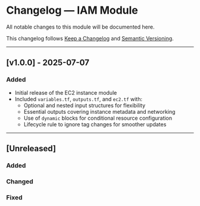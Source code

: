 # Changelog — IAM Module

All notable changes to this module will be documented here.

This changelog follows [Keep a Changelog](https://keepachangelog.com/en/1.0.0/) and [Semantic Versioning](https://semver.org/).

---

## [v1.0.0] - 2025-07-07

### Added
- Initial release of the EC2 instance module
- Included `variables.tf`, `outputs.tf`, and `ec2.tf` with:
  - Optional and nested input structures for flexibility
  - Essential outputs covering instance metadata and networking
  - Use of `dynamic` blocks for conditional resource configuration
  - Lifecycle rule to ignore tag changes for smoother updates

---

## [Unreleased]

### Added

### Changed

### Fixed